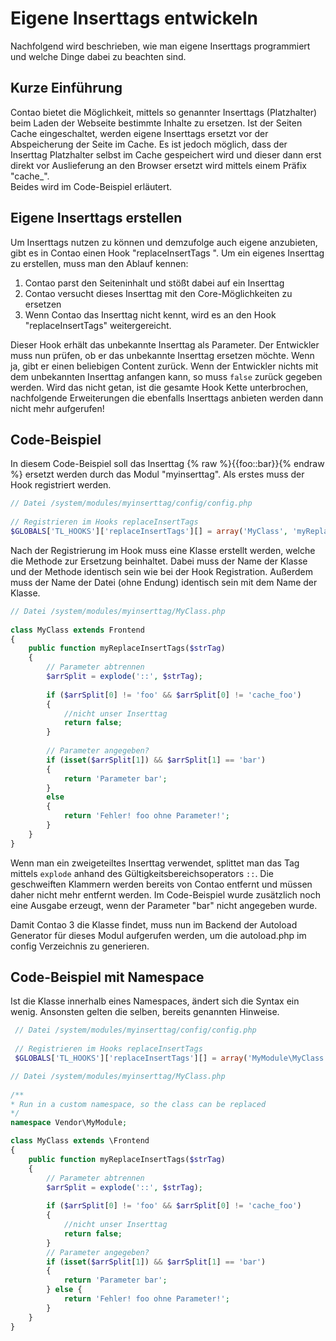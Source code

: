# Eigene Inserttags entwickeln

Nachfolgend wird beschrieben, wie man eigene Inserttags programmiert und
welche Dinge dabei zu beachten sind.


## Kurze Einführung 

Contao bietet die Möglichkeit, mittels so genannter Inserttags (Platzhalter)
beim Laden der Webseite bestimmte Inhalte zu ersetzen. Ist der Seiten Cache
eingeschaltet, werden eigene Inserttags ersetzt vor der Abspeicherung der
Seite im Cache.  Es ist jedoch möglich, dass der Inserttag Platzhalter selbst
im Cache  gespeichert wird und dieser dann erst direkt vor Auslieferung an den
Browser ersetzt wird mittels einem Präfix "cache_".   
Beides wird im Code-Beispiel erläutert.


## Eigene Inserttags erstellen  

Um Inserttags nutzen zu können und demzufolge auch eigene anzubieten, gibt es
in Contao einen Hook "replaceInsertTags ". Um ein eigenes Inserttag zu
erstellen, muss man den Ablauf kennen:

1. Contao parst den Seiteninhalt und stößt dabei auf ein Inserttag
2. Contao versucht dieses Inserttag mit den Core-Möglichkeiten zu ersetzen
3. Wenn Contao das Inserttag nicht kennt, wird es an den Hook
    "replaceInsertTags" weitergereicht.

Dieser Hook erhält das unbekannte Inserttag als Parameter. Der Entwickler
muss nun prüfen, ob er das unbekannte Inserttag ersetzen möchte. Wenn ja, gibt
er einen beliebigen Content zurück. Wenn der Entwickler nichts mit dem
unbekannten Inserttag anfangen kann, so muss `false` zurück gegeben werden.
Wird das nicht getan, ist die gesamte Hook Kette unterbrochen, nachfolgende
Erweiterungen die ebenfalls Inserttags anbieten werden dann nicht mehr
aufgerufen!


## Code-Beispiel
In diesem Code-Beispiel soll das Inserttag {% raw %}{{foo::bar}}{% endraw %} ersetzt werden durch
das Modul "myinserttag". Als erstes muss der Hook registriert werden.

```php
// Datei /system/modules/myinserttag/config/config.php
 
// Registrieren im Hooks replaceInsertTags
$GLOBALS['TL_HOOKS']['replaceInsertTags'][] = array('MyClass', 'myReplaceInsertTags');
```

Nach der Registrierung im Hook muss eine Klasse erstellt werden, welche die
Methode zur Ersetzung beinhaltet. Dabei muss der Name der Klasse und der
Methode identisch sein wie bei der Hook Registration. Außerdem muss der Name
der Datei (ohne Endung) identisch sein mit dem Name der Klasse.

```php
// Datei /system/modules/myinserttag/MyClass.php
 
class MyClass extends Frontend
{
    public function myReplaceInsertTags($strTag)
    {
        // Parameter abtrennen
        $arrSplit = explode('::', $strTag);
 
        if ($arrSplit[0] != 'foo' && $arrSplit[0] != 'cache_foo')
        {
            //nicht unser Inserttag
            return false;
        }
        
        // Parameter angegeben?
        if (isset($arrSplit[1]) && $arrSplit[1] == 'bar')
        {
            return 'Parameter bar';
        }
        else
        {
            return 'Fehler! foo ohne Parameter!';
        }
    }
}
```

Wenn man ein zweigeteiltes Inserttag verwendet, splittet man das Tag mittels
`explode` anhand des Gültigkeitsbereichsoperators  `::`. Die geschweiften
Klammern werden bereits von Contao entfernt und müssen daher nicht mehr
entfernt werden. Im Code-Beispiel wurde zusätzlich noch eine Ausgabe
erzeugt, wenn der Parameter "bar" nicht angegeben wurde.

Damit Contao 3 die Klasse findet, muss nun im Backend der Autoload
Generator für dieses Modul aufgerufen werden, um die autoload.php im config
Verzeichnis zu generieren.


## Code-Beispiel mit Namespace

Ist die Klasse innerhalb eines Namespaces, ändert sich die Syntax ein wenig.
Ansonsten gelten die selben, bereits genannten Hinweise.

```php
 // Datei /system/modules/myinserttag/config/config.php
 
 // Registrieren im Hooks replaceInsertTags
 $GLOBALS['TL_HOOKS']['replaceInsertTags'][] = array('MyModule\MyClass', 'myReplaceInsertTags');
```

```php
// Datei /system/modules/myinserttag/MyClass.php
 
/**
* Run in a custom namespace, so the class can be replaced
*/
namespace Vendor\MyModule;

class MyClass extends \Frontend
{
    public function myReplaceInsertTags($strTag)
    {
        // Parameter abtrennen
        $arrSplit = explode('::', $strTag);
 
        if ($arrSplit[0] != 'foo' && $arrSplit[0] != 'cache_foo')
        {
            //nicht unser Inserttag
            return false;
        }
        // Parameter angegeben?
        if (isset($arrSplit[1]) && $arrSplit[1] == 'bar')
        {
            return 'Parameter bar';
        } else {
            return 'Fehler! foo ohne Parameter!';
        }
    }
}
```

